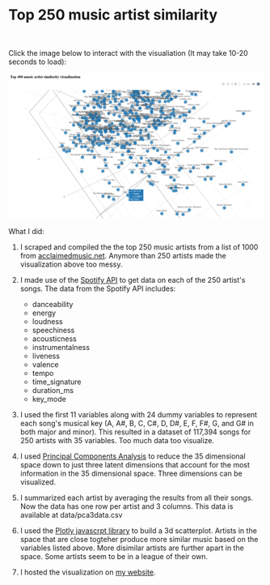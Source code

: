 # Top 250 music artist similarity

<br>

Click the image below to interact with the visualiation (It may take 10-20 seconds to load):

[<img src="images/screenshot.png">](http://numbermunch.com/MusicSpace/)

What I did:

1. I scraped and compiled the the top 250 music artists from a list of 1000 from [acclaimedmusic.net](www.acclaimedmusic.net). Anymore than 250 artists made the visualization above too messy.
2. I made use of the [Spotify API](https://developer.spotify.com/documentation/web-api/) to get data on each of the 250 artist's songs. The data from the Spotify API includes:
    * danceability
    * energy
    * loudness
    * speechiness
    * acousticness
    * instrumentalness
    * liveness
    * valence
    * tempo
    * time_signature
    * duration_ms
    * key_mode
    
3. I used the first 11 variables along with 24 dummy variables to represent each song's musical key (A, A#, B, C, C#, D, D#, E, F, F#, G, and G# in both major and minor). This resulted in a dataset of 117,394 songs for 250 artists with 35 variables. Too much data too visualize.

4. I used [Principal Components Analysis](https://en.wikipedia.org/wiki/Principal_component_analysis) to reduce the 35 dimensional space down to just three latent dimensions that account for the most information in the 35 dimensional space. Three dimensions can be visualized.

5. I summarized each artist by averaging the results from all their songs. Now the data has one row per artist and 3 columns. This data is available at data/pca3data.csv

6. I used the [Plotly javascrpt library](https://plotly.com/javascript/) to build a 3d scatterplot. Artists in the space that are close togteher produce more similar music based on the variables listed above. More disimilar artists are further apart in the space. Some artists seem to be in a league of their own.

7. I hosted the visualization on [my website](http://numbermunch.com/MusicSpace/).

<br>
<br>
<br>